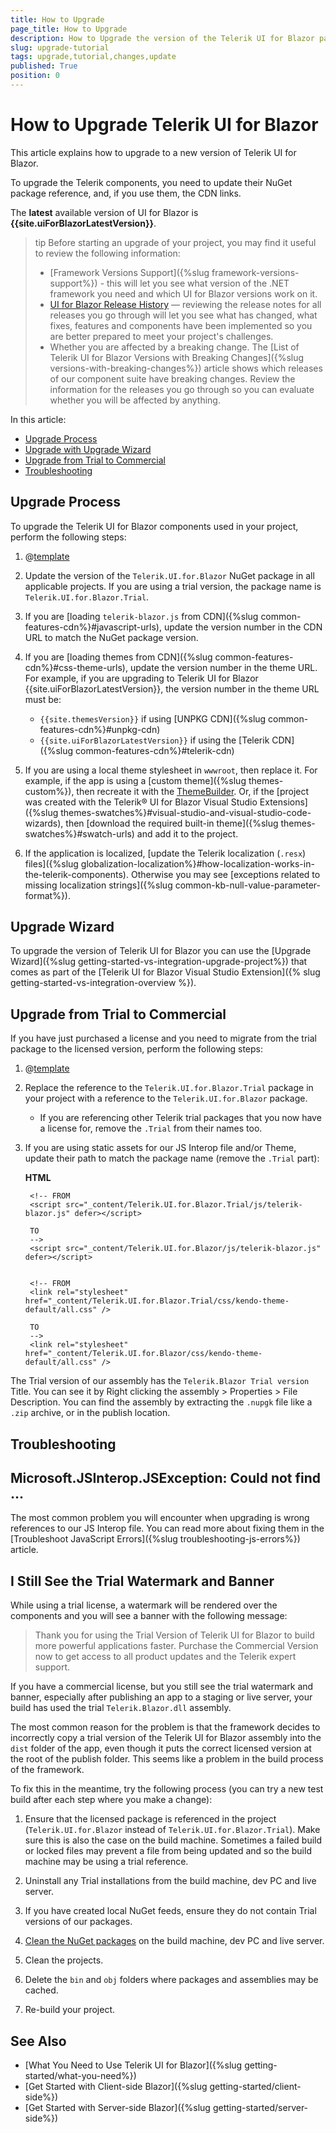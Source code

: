 ```yaml
---
title: How to Upgrade
page_title: How to Upgrade
description: How to Upgrade the version of the Telerik UI for Blazor package.
slug: upgrade-tutorial
tags: upgrade,tutorial,changes,update
published: True
position: 0
---
```


# How to Upgrade Telerik UI for Blazor

This article explains how to upgrade to a new version of Telerik UI for Blazor.

To upgrade the Telerik components, you need to update their NuGet package reference, and, if you use them, the CDN links.

The **latest** available version of UI for Blazor is **{{site.uiForBlazorLatestVersion}}**.

>tip Before starting an upgrade of your project, you may find it useful to review the following information:
>
> * [Framework Versions Support]({%slug framework-versions-support%}) - this will let you see what version of the .NET framework you need and which UI for Blazor versions work on it.
> * [UI for Blazor Release History](https://www.telerik.com/support/whats-new/blazor-ui/release-history) — reviewing the release notes for all releases you go through will let you see what has changed, what fixes, features and components have been implemented so you are better prepared to meet your project's challenges.
> * Whether you are affected by a breaking change. The [List of Telerik UI for Blazor Versions with Breaking Changes]({%slug versions-with-breaking-changes%}) article shows which releases of our component suite have breaking changes. Review the information for the releases you go through so you can evaluate whether you will be affected by anything.

In this article:

* [Upgrade Process](#upgrade-process)
* [Upgrade with Upgrade Wizard](#upgrade-wizard)
* [Upgrade from Trial to Commercial](#upgrade-from-trial-to-commercial)
* [Troubleshooting](#troubleshooting)


## Upgrade Process

To upgrade the Telerik UI for Blazor components used in your project, perform the following steps:

1. @[template](/_contentTemplates/common/general-info.md#ensure-nuget-packge-for-upgrade)

1. Update the version of the `Telerik.UI.for.Blazor` NuGet package in all applicable projects. If you are using a trial version, the package name is `Telerik.UI.for.Blazor.Trial`.

1. If you are [loading `telerik-blazor.js` from CDN]({%slug common-features-cdn%}#javascript-urls), update the version number in the CDN URL to match the NuGet package version.

1. If you are [loading themes from CDN]({%slug common-features-cdn%}#css-theme-urls), update the version number in the theme URL. For example, if you are upgrading to Telerik UI for Blazor {{site.uiForBlazorLatestVersion}}, the version number in the theme URL must be:
    * `{{site.themesVersion}}` if using [UNPKG CDN]({%slug common-features-cdn%}#unpkg-cdn)
    * `{{site.uiForBlazorLatestVersion}}` if using the [Telerik CDN]({%slug common-features-cdn%}#telerik-cdn)

1. If you are using a local theme stylesheet in `wwwroot`, then replace it. For example, if the app is using a [custom theme]({%slug themes-custom%}), then recreate it with the [ThemeBuilder](https://docs.telerik.com/themebuilder). Or, if the [project was created with the Telerik&reg; UI for Blazor Visual Studio Extensions]({%slug themes-swatches%}#visual-studio-and-visual-studio-code-wizards), then [download the required built-in theme]({%slug themes-swatches%}#swatch-urls) and add it to the project.

1. If the application is localized, [update the Telerik localization (`.resx`) files]({%slug globalization-localization%}#how-localization-works-in-the-telerik-components). Otherwise you may see [exceptions related to missing localization strings]({%slug common-kb-null-value-parameter-format%}).

## Upgrade Wizard

To upgrade the version of Telerik UI for Blazor you can use the [Upgrade Wizard]({%slug getting-started-vs-integration-upgrade-project%}) that comes as part of the [Telerik UI for Blazor Visual Studio Extension]({% slug getting-started-vs-integration-overview %}).

## Upgrade from Trial to Commercial

If you have just purchased a license and you need to migrate from the trial package to the licensed version, perform the following steps:

1. @[template](/_contentTemplates/common/general-info.md#ensure-nuget-packge-for-upgrade)

1. Replace the reference to the `Telerik.UI.for.Blazor.Trial` package in your project with a reference to the `Telerik.UI.for.Blazor` package.

    * If you are referencing other Telerik trial packages that you now have a license for, remove the `.Trial` from their names too.

1. If you are using static assets for our JS Interop file and/or Theme, update their path to match the package name (remove the `.Trial` part):

    **HTML**
    
        <!-- FROM
        <script src="_content/Telerik.UI.for.Blazor.Trial/js/telerik-blazor.js" defer></script>
        
        TO
        -->
        <script src="_content/Telerik.UI.for.Blazor/js/telerik-blazor.js" defer></script>
        
        
        <!-- FROM
        <link rel="stylesheet" href="_content/Telerik.UI.for.Blazor.Trial/css/kendo-theme-default/all.css" />
        
        TO
        -->
        <link rel="stylesheet" href="_content/Telerik.UI.for.Blazor/css/kendo-theme-default/all.css" />
        
        

The Trial version of our assembly has the `Telerik.Blazor Trial version` Title. You can see it by Right clicking the assembly > Properties > File Description. You can find the assembly by extracting the `.nupgk` file like a `.zip` archive, or in the publish location.

## Troubleshooting

## Microsoft.JSInterop.JSException: Could not find ...

The most common problem you will encounter when upgrading is wrong references to our JS Interop file. You can read more about fixing them in the [Troubleshoot JavaScript Errors]({%slug troubleshooting-js-errors%}) article.

## I Still See the Trial Watermark and Banner

While using a trial license, a watermark will be rendered over the components and you will see a banner with the following message:

> Thank you for using the Trial Version of Telerik UI for Blazor to build more powerful applications faster. Purchase the Commercial Version now to get access to all product updates and the Telerik expert support.

If you have a commercial license, but you still see the trial watermark and banner, especially after publishing an app to a staging or live server, your build has used the trial `Telerik.Blazor.dll` assembly.

The most common reason for the problem is that the framework decides to incorrectly copy a trial version of the Telerik UI for Blazor assembly into the `dist` folder of the app, even though it puts the correct licensed version at the root of the publish folder. This seems like a problem in the build process of the framework.

To fix this in the meantime, try the following process (you can try a new test build after each step where you make a change):

1. Ensure that the licensed package is referenced in the project (`Telerik.UI.for.Blazor` instead of `Telerik.UI.for.Blazor.Trial`). Make sure this is also the case on the build machine. Sometimes a failed build or locked files may prevent a file from being updated and so the build machine may be using a trial reference.

1. Uninstall any Trial installations from the build machine, dev PC and live server.

1. If you have created local NuGet feeds, ensure they do not contain Trial versions of our packages.

1. [Clean the NuGet packages](https://docs.microsoft.com/en-us/nuget/consume-packages/managing-the-global-packages-and-cache-folders#clearing-local-folders) on the build machine, dev PC and live server.

1. Clean the projects.

1. Delete the `bin` and `obj` folders where packages and assemblies may be cached.

1. Re-build your project.


## See Also

* [What You Need to Use Telerik UI for Blazor]({%slug getting-started/what-you-need%})
* [Get Started with Client-side Blazor]({%slug getting-started/client-side%})
* [Get Started with Server-side Blazor]({%slug getting-started/server-side%})

